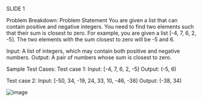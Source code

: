 SLIDE 1

Problem Breakdown:
Problem Statement You are given a list that can contain positive and negative integers. You need to find two elements such that their sum is closest to zero.
For example, you are given a list [-4, 7, 6, 2, -5]. The two elements with the sum closest to zero will be -5 and 6.

Input: A list of integers, which may contain both positive and negative numbers.
Output: A pair of numbers whose sum is closest to zero.

Sample Test Cases:
Test case 1:
Input: [-4, 7, 6, 2, -5]
Output: (-5, 6)

Test case 2:
Input: [-50, 34, -19, 24, 33, 10, -46, -38]
Output: (-38, 34)

![image](https://github.com/user-attachments/assets/92c557b2-29cf-4867-8c9d-45ca9ef69c91)
